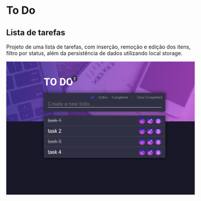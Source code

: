 # To Do

## Lista de tarefas

Projeto de uma lista de tarefas, com inserção, remoção e edição dos itens, filtro por status, além da persistência de dados utilizando local storage.

![Imagem do tema claro](https://github.com/AlissonS47/to-do/blob/e600d6e98b4cfc9beedc7d193eab7e12bfe7d69b/assets/img/todo.png)
